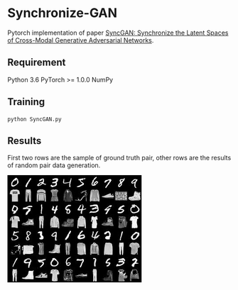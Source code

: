 # Synchronize-GAN
Pytorch implementation of paper [SyncGAN: Synchronize the Latent Spaces of Cross-Modal Generative Adversarial Networks](https://ieeexplore.ieee.org/abstract/document/8486594).

## Requirement
Python 3.6
PyTorch >= 1.0.0
NumPy

## Training
```
python SyncGAN.py
```

## Results
First two rows are the sample of ground truth pair, other rows are the results of random pair data generation.

<img src="demo.jpg">
